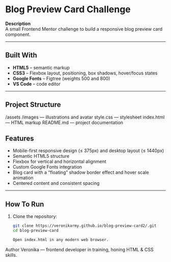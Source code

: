 # Blog Preview Card Challenge

**Description**  
A small Frontend Mentor challenge to build a responsive blog preview card component.

---

## Built With

- **HTML5** – semantic markup  
- **CSS3** – Flexbox layout, positioning, box shadows, hover/focus states  
- **Google Fonts** – Figtree (weights 500 and 800)  
- **VS Code** – code editor  

---

## Project Structure

/assets
  /images      — illustrations and avatar
style.css     — stylesheet
index.html    — HTML markup
README.md     — project documentation


## Features

- Mobile-first responsive design (≤ 375px) and desktop layout (≤ 1440px)  
- Semantic HTML5 structure  
- Flexbox for vertical and horizontal alignment  
- Custom Google Fonts integration  
- Blog card with a “floating” shadow border effect and hover scale animation  
- Centered content and consistent spacing  

---

## How To Run

1. Clone the repository:  
   ```bash
   git clone https://veronikarmy.github.io/blog-preview-card2/.git
   cd blog-preview-card

   Open index.html in any modern web browser.

Author
Veronika — frontend developer in training, honing HTML & CSS skills.

